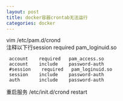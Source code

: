 ```yaml
---
layout: post
title: docker容器crontab无法运行
categories: docker
---
```



vim /etc/pam.d/crond     
注释以下行session    required   pam_loginuid.so
```
 account    required   pam_access.so
 account    include    password-auth
 #session    required   pam_loginuid.so
 session    include    password-auth
 auth       include    password-auth
```

重启服务
/etc/init.d/crond restart